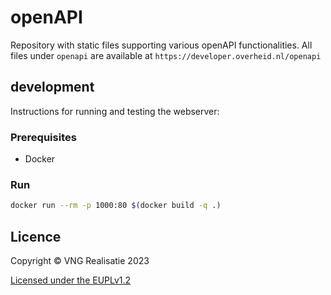# openAPI

Repository with static files supporting various openAPI functionalities. All
files under `openapi` are available at `https://developer.overheid.nl/openapi`

## development

Instructions for running and testing the webserver:

### Prerequisites

- Docker

### Run

```sh
docker run --rm -p 1000:80 $(docker build -q .)
```

## Licence

Copyright © VNG Realisatie 2023

[Licensed under the EUPLv1.2](LICENCE.md)
